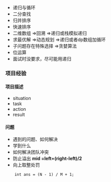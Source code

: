 - 递归与循环
- 二分查找
- 归并排序
- 快速排序
- 二维数组 $\Rightarrow$回溯 $\Rightarrow$递归或栈模拟递归
- 求最优解 $\Rightarrow$动态规划 $\Rightarrow$递归或者dp数组加循环
- 子问题存在特殊选择 $\Rightarrow$贪婪算法
- 位运算
- 面试时没要求，尽可能用递归

### 项目经验
#### 项目描述
- situation
- task
- action
- result
#### 问题
- 遇到的问题、如何解决
- 学到什么
- 如何解决团队冲突
- 防止溢出 **mid =left+(right-left)/2**
-   向上取整处罚  
```
    int ans = (N - 1) / M + 1;
```
<!--stackedit_data:
eyJoaXN0b3J5IjpbMTc2NDAzMTk3NCwtODQzODY3MTEwLC05MD
MwMDE3MDAsNDQ0NDE1NCwtMTYyNDcwODc2OCwxODg4NTAxMDM5
XX0=
-->